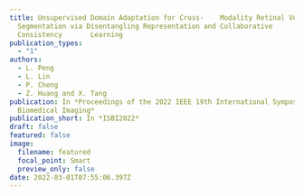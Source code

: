 ```yaml
---
title: Unsupervised Domain Adaptation for Cross-	Modality Retinal Vessel
  Segmentation via Disentangling Representation and Collaborative
  Consistency 		Learning
publication_types:
  - "1"
authors:
  - L. Peng
  - L. Lin
  - P. Cheng
  - Z. Huang and X. Tang
publication: In *Proceedings of the 2022 IEEE 19th International Symposium on
  Biomedical Imaging*
publication_short: In *ISBI2022*
draft: false
featured: false
image:
  filename: featured
  focal_point: Smart
  preview_only: false
date: 2022-03-01T07:55:06.397Z
---
```

